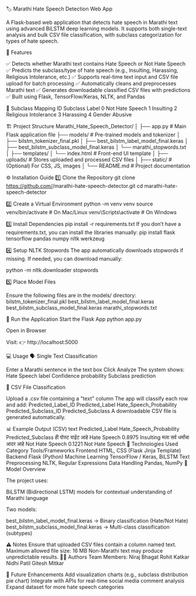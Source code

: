 🏷️ Marathi Hate Speech Detection Web App

A Flask-based web application that detects hate speech in Marathi text using advanced BiLSTM deep learning models.
It supports both single-text analysis and bulk CSV file classification, with subclass categorization for types of hate speech.

📌 Features

✅ Detects whether Marathi text contains Hate Speech or Not Hate Speech
✅ Predicts the subclass/type of hate speech (e.g., Insulting, Harassing, Religious Intolerance, etc.)
✅ Supports real-time text input and CSV file upload for batch processing
✅ Automatically cleans and preprocesses Marathi text
✅ Generates downloadable classified CSV files with predictions
✅ Built using Flask, TensorFlow/Keras, NLTK, and Pandas

🧠 Subclass Mapping
ID	Subclass Label
0	Not Hate Speech
1	Insulting
2	Religious Intolerance
3	Harassing
4	Gender Abusive

🏗️ Project Structure
Marathi_Hate_Speech_Detector/
│
├── app.py                      # Main Flask application file
├── models/                     # Pre-trained models and tokenizer
│   ├── bilstm_tokenizer_final.pkl
│   ├── best_bilstm_label_model_final.keras
│   ├── best_bilstm_subclass_model_final.keras
│   └── marathi_stopwords.txt
│
├── templates/
│   └── index.html              # Front-end UI template
│
├── uploads/                    # Stores uploaded and processed CSV files
│
├── static/                     # (Optional) For CSS, JS, images
│
└── README.md                   # Project documentation

⚙️ Installation Guide
1️⃣ Clone the Repository
git clone https://github.com/<your-username>/marathi-hate-speech-detector.git
cd marathi-hate-speech-detector

2️⃣ Create a Virtual Environment
python -m venv venv
source venv/bin/activate       # On Mac/Linux
venv\Scripts\activate          # On Windows

3️⃣ Install Dependencies
pip install -r requirements.txt
If you don’t have a requirements.txt, you can install the libraries manually:
pip install flask tensorflow pandas numpy nltk werkzeug

4️⃣ Setup NLTK Stopwords
The app automatically downloads stopwords if missing.
If needed, you can download manually:

python -m nltk.downloader stopwords

5️⃣ Place Model Files

Ensure the following files are in the models/ directory:
bilstm_tokenizer_final.pkl
best_bilstm_label_model_final.keras
best_bilstm_subclass_model_final.keras
marathi_stopwords.txt

🚀 Run the Application
Start the Flask App
python app.py

Open in Browser

Visit:
👉 http://localhost:5000

💻 Usage
🗣️ Single Text Classification

Enter a Marathi sentence in the text box
Click Analyze
The system shows:
Hate Speech label
Confidence probability
Subclass prediction

📁 CSV File Classification

Upload a .csv file containing a "text" column
The app will classify each row and add:
Predicted_Label_ID
Predicted_Label
Hate_Speech_Probability
Predicted_Subclass_ID
Predicted_Subclass
A downloadable CSV file is generated automatically.

📊 Example Output (CSV)
text	Predicted_Label	Hate_Speech_Probability	Predicted_Subclass
ही पोस्ट वाईट आहे	Hate Speech	0.8975	Insulting
मला सर्व धर्मांचा आदर आहे	Not Hate Speech	0.1221	Not Hate Speech
🧩 Technologies Used
Category	Tools/Frameworks
Frontend	HTML, CSS (Flask Jinja Template)
Backend	Flask (Python)
Machine Learning	TensorFlow / Keras, BiLSTM
Text Preprocessing	NLTK, Regular Expressions
Data Handling	Pandas, NumPy
🧠 Model Overview

The project uses:

BiLSTM (Bidirectional LSTM) models for contextual understanding of Marathi language

Two models:

best_bilstm_label_model_final.keras → Binary classification (Hate/Not Hate)
best_bilstm_subclass_model_final.keras → Multi-class classification (subtypes)

⚠️ Notes
Ensure that uploaded CSV files contain a column named text.
Maximum allowed file size: 16 MB
Non-Marathi text may produce unpredictable results.
👨‍💻 Authors
Team Members:
Niraj Bhagat
Rohit Katkar
Nidhi Patil
Gitesh Mitkar

🏁 Future Enhancements
Add visualization charts (e.g., subclass distribution pie chart)
Integrate with APIs for real-time social media comment analysis
Expand dataset for more hate speech categories